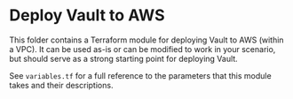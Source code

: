 # Deploy Vault to AWS

This folder contains a Terraform module for deploying Vault to AWS
(within a VPC). It can be used as-is or can be modified to work in your
scenario, but should serve as a strong starting point for deploying Vault.

See `variables.tf` for a full reference to the parameters that this module
takes and their descriptions.
